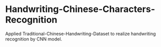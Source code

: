 # Handwriting-Chinese-Characters-Recognition
Applied Traditional-Chinese-Handwriting-Dataset to realize handwriting recognition by CNN model.

